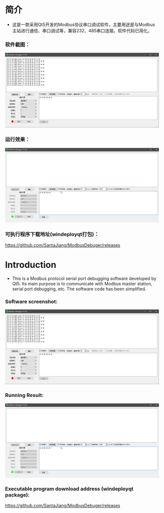 # 简介
* 这是一款采用Qt5开发的Modbus协议串口调试软件，主要用途是与Modbus主站进行通信、串口调试等，兼容232、485串口连接。软件代码已简化。
### 软件截图：
![image](https://github.com/SantaJiang/ModbusDebuger/blob/master/Image/Debugger.png)
### 运行效果：
![image](https://github.com/SantaJiang/ModbusDebuger/blob/master/Image/Debugger.gif)
### 可执行程序下载地址(windeployqt打包)：
https://github.com/SantaJiang/ModbusDebuger/releases

# Introduction
* This is a Modbus protocol serial port debugging software developed by Qt5. Its main purpose is to communicate with Modbus master station, serial port debugging, etc. The software code has been simplified.
### Software screenshot:
![image](https://github.com/SantaJiang/ModbusDebuger/blob/master/Image/Debugger.png)
### Running Result:
![image](https://github.com/SantaJiang/ModbusDebuger/blob/master/Image/Debugger.gif)
### Executable program download address (windeployqt package):
https://github.com/SantaJiang/ModbusDebuger/releases
